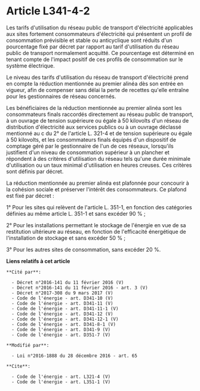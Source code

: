 # Article L341-4-2

Les tarifs d'utilisation du réseau public de transport d'électricité applicables aux sites fortement consommateurs
d'électricité qui présentent un profil de consommation prévisible et stable ou anticyclique sont réduits d'un pourcentage
fixé par décret par rapport au tarif d'utilisation du réseau public de transport normalement acquitté. Ce pourcentage est
déterminé en tenant compte de l'impact positif de ces profils de consommation sur le système électrique. 

Le niveau des tarifs d'utilisation du réseau de transport d'électricité prend en compte la réduction mentionnée au premier
alinéa dès son entrée en vigueur, afin de compenser sans délai la perte de recettes qu'elle entraîne pour les gestionnaires
de réseau concernés. 

Les bénéficiaires de la réduction mentionnée au premier alinéa sont les consommateurs finals raccordés directement au réseau
public de transport, à un ouvrage de tension supérieure ou égale à 50 kilovolts d'un réseau de distribution d'électricité aux
services publics ou à un ouvrage déclassé mentionné au c du 2° de l'article L. 321-4 et de tension supérieure ou égale à 50
kilovolts, et les consommateurs finals équipés d'un dispositif de comptage géré par le gestionnaire de l'un de ces réseaux,
lorsqu'ils justifient d'un niveau de consommation supérieur à un plancher et répondent à des critères d'utilisation du réseau
tels qu'une durée minimale d'utilisation ou un taux minimal d'utilisation en heures creuses. Ces critères sont définis par
décret. 

La réduction mentionnée au premier alinéa est plafonnée pour concourir à la cohésion sociale et préserver l'intérêt des
consommateurs. Ce plafond est fixé par décret : 

1° Pour les sites qui relèvent de l'article L. 351-1, en fonction des catégories définies au même article L. 351-1 et sans
excéder 90 % ; 

2° Pour les installations permettant le stockage de l'énergie en vue de sa restitution ultérieure au réseau, en fonction de
l'efficacité énergétique de l'installation de stockage et sans excéder 50 % ; 

3° Pour les autres sites de consommation, sans excéder 20 %.

**Liens relatifs à cet article**

	**Cité par**:

	  - Décret n°2016-141 du 11 février 2016 (V)
	  - Décret n°2016-141 du 11 février 2016 - art. 3 (V)
	  - Décret n°2017-308 du 9 mars 2017 (V)
	  - Code de l'énergie - art. D341-10 (V)
	  - Code de l'énergie - art. D341-11 (V)
	  - Code de l'énergie - art. D341-11-1 (V)
	  - Code de l'énergie - art. D341-12 (V)
	  - Code de l'énergie - art. D341-12-1 (V)
	  - Code de l'énergie - art. D341-8-1 (V)
	  - Code de l'énergie - art. D341-9 (V)
	  - Code de l'énergie - art. D351-7 (V)

	**Modifié par**:

	  - Loi n°2016-1888 du 28 décembre 2016 - art. 65

	**Cite**:

	  - Code de l'énergie - art. L321-4 (V)
	  - Code de l'énergie - art. L351-1 (V)
